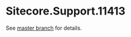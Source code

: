 # Sitecore.Support.11413

See [master branch](https://github.com/sitecoresupport/Sitecore.Support.11413) for details.
